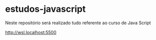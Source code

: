 # estudos-javascript
Neste repositório será realizado tudo referente ao curso de Java Script

http://wsl.localhost:5500